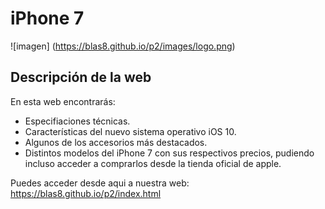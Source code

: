 # iPhone 7 
![imagen] (https://blas8.github.io/p2/images/logo.png)

## Descripción de la web
En esta web encontrarás:
- Especifiaciones técnicas.
- Características del nuevo sistema operativo iOS 10.
- Algunos de los accesorios más destacados.
- Distintos modelos del iPhone 7 con sus respectivos precios, pudiendo incluso acceder a comprarlos desde la tienda oficial de apple.

Puedes acceder desde aqui a nuestra web: https://blas8.github.io/p2/index.html
